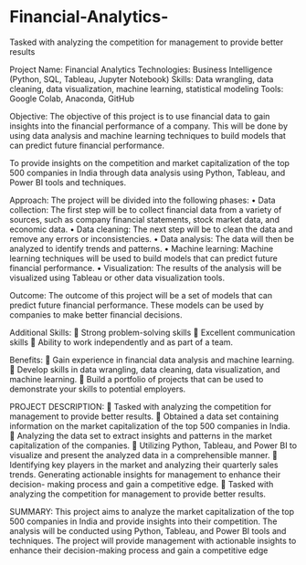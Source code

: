 # Financial-Analytics-
Tasked with analyzing the competition for management to provide better results


Project Name: Financial Analytics
Technologies: Business Intelligence (Python, SQL, Tableau, Jupyter Notebook)
Skills: Data wrangling, data cleaning, data visualization, machine learning, statistical modeling
Tools: Google Colab, Anaconda, GitHub

Objective: The objective of this project is to use financial data to gain insights into the financial performance of a company. This will be done by using data analysis and machine learning techniques to build models that can predict future financial performance.

To provide insights on the competition and market capitalization of the top 500 companies in India through data analysis using Python, Tableau, and Power BI tools and techniques.

Approach: 
The project will be divided into the following phases:
    •   	Data collection: The first step will be to collect financial data from a variety of sources, such as company financial statements, stock market data, and 
            economic data.
   •	    Data cleaning: The next step will be to clean the data and remove any errors or inconsistencies.
   •	    Data analysis: The data will then be analyzed to identify trends and patterns.
   •	    Machine learning: Machine learning techniques will be used to build models that can predict future financial performance.
   •	    Visualization: The results of the analysis will be visualized using Tableau or other data visualization tools.

Outcome: 
The outcome of this project will be a set of models that can predict future financial performance. These models can be used by companies to make better financial decisions.

Additional Skills:
     	    Strong problem-solving skills
          	Excellent communication skills
     	    Ability to work independently and as part of a team.

Benefits:
        	Gain experience in financial data analysis and machine learning.
     	    Develop skills in data wrangling, data cleaning, data visualization, and machine learning.
     	    Build a portfolio of projects that can be used to demonstrate your skills to potential employers.

     
PROJECT DESCRIPTION:
     	    Tasked with analyzing the competition for management to provide better results.
     	    Obtained a data set containing information on the market capitalization of the top 500 companies in India.
         	Analyzing the data set to extract insights and patterns in the market capitalization of the companies.
     	    Utilizing Python, Tableau, and Power BI to visualize and present the analyzed data in a comprehensible manner.
     	    Identifying key players in the market and analyzing their quarterly sales trends. Generating actionable insights for management to enhance their decision- 
            making process and gain a competitive edge.
     	    Tasked with analyzing the competition for management to provide better results.
     
SUMMARY: 
This project aims to analyze the market capitalization of the top 500 companies in India and provide insights into their competition. The analysis will be conducted using Python, Tableau, and Power BI tools and techniques. The project will provide management with actionable insights to enhance their decision-making process and gain a competitive edge

